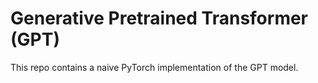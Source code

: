 # Generative Pretrained Transformer (GPT)

This repo contains a naive PyTorch implementation of the GPT model.
